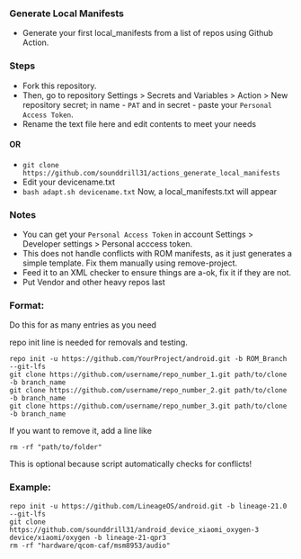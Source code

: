 ### Generate Local Manifests
* Generate your first local_manifests from a list of repos using Github Action.

### Steps
* Fork this repository.
* Then, go to repository Settings > Secrets and Variables > Action > New repository secret; in name - `PAT` and in secret - paste your `Personal Access Token`.
* Rename the text file here and edit contents to meet your needs

#### OR

* `git clone https://github.com/sounddrill31/actions_generate_local_manifests`
* Edit your devicename.txt
* `bash adapt.sh devicename.txt`
Now, a local_manifests.txt will appear
### Notes
* You can get your `Personal Access Token` in account Settings > Developer settings > Personal acccess token.
* This does not handle conflicts with ROM manifests, as it just generates a simple template. Fix them manually using remove-project.
* Feed it to an XML checker to ensure things are a-ok, fix it if they are not.
* Put Vendor and other heavy repos last

### Format:
Do this for as many entries as you need

repo init line is needed for removals and testing.
```
repo init -u https://github.com/YourProject/android.git -b ROM_Branch --git-lfs
git clone https://github.com/username/repo_number_1.git path/to/clone -b branch_name
git clone https://github.com/username/repo_number_2.git path/to/clone -b branch_name
git clone https://github.com/username/repo_number_3.git path/to/clone -b branch_name
```

If you want to remove it, add a line like
```
rm -rf "path/to/folder"
```

This is optional because script automatically checks for conflicts!

 ### Example:
```
repo init -u https://github.com/LineageOS/android.git -b lineage-21.0 --git-lfs
git clone https://github.com/sounddrill31/android_device_xiaomi_oxygen-3 device/xiaomi/oxygen -b lineage-21-qpr3
rm -rf "hardware/qcom-caf/msm8953/audio"
```